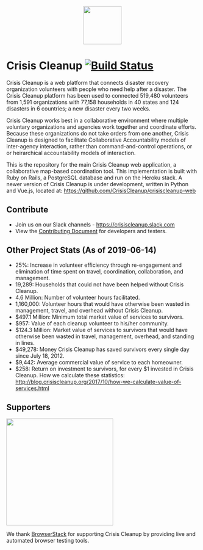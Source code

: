 <p align="center"><a href="https://www.crisiscleanup.org" target="_blank"><img width="100"src="https://www.crisiscleanup.org/assets/ccu-logo-balloons-353e457afd4f92da5df63e398a3688da.png"></a></p>

# Crisis Cleanup [![Build Status](https://circleci.com/gh/CrisisCleanup/crisiscleanup.png?style=shield)](https://circleci.com/gh/crisiscleanup/crisiscleanup)

Crisis Cleanup is a web platform that connects disaster recovery organization volunteers with people who need help after a disaster. The Crisis Cleanup platform has been used to connected 519,480 volunteers from 1,591 organizations with 77,158 households in 40 states and 124 disasters in 6 countries; a new disaster every two weeks.

Crisis Cleanup works best in a collaborative environment where multiple voluntary organizations and agencies work together and coordinate efforts. Because these organizations do not take orders from one another, Crisis Cleanup is designed to facilitate Collaborative Accountability models of inter-agency interaction, rather than command-and-control operations, or or heirarchical accountability models of interaction. 

This is the repository for the main Crisis Cleanup web application, a collaborative map-based coordination tool. This implementation is built with Ruby on Rails, a PostgreSQL database and run on the Heroku stack. A newer version of Crisis Cleanup is under development, written in Python and Vue.js, located at: https://github.com/CrisisCleanup/crisiscleanup-web

## Contribute

- Join us on our Slack channels - https://crisiscleanup.slack.com
- View the [Contributing Document](./CONTRIBUTING.md) for developers and testers.

Other Project Stats (As of 2019-06-14)
-------------

 - 25%: Increase in volunteer efficiency through re-engagement and elimination of time spent on travel, coordination, collaboration, and management.
 - 19,289: Households that could not have been helped without Crisis Cleanup.
 - 4.6 Million: Number of volunteer hours facilitated.
 - 1,160,000: Volunteer hours that would have otherwise been wasted in management, travel, and overhead without Crisis Cleanup.
 - $497.1 Million: Minimum total market value of services to survivors.
 - $957: Value of each cleanup volunteer to his/her community.
 - $124.3 Million: Market value of services to survivors that would have otherwise been wasted in travel, management, overhead, and standing in lines.
 - $49,278: Money Crisis Cleanup has saved survivors every single day since July 18, 2012.
 - $9,442: Average commercial value of service to each homeowner.
 - $258: Return on investment to survivors, for every $1 invested in Crisis Cleanup.
How we calculate these statistics: http://blog.crisiscleanup.org/2017/10/how-we-calculate-value-of-services.html

## Supporters
<img src="http://www.browserstack.com/images/layout/browserstack-logo-600x315.png" width="280"/>

We thank [BrowserStack](http://www.browserstack.com) for supporting Crisis Cleanup by providing live and automated browser testing tools.
